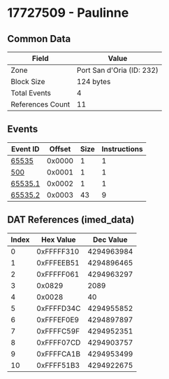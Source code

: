 # 17727509 - Paulinne

## Common Data

| Field            | Value                     |
|------------------|---------------------------|
| Zone             | Port San d'Oria (ID: 232) |
| Block Size       | 124 bytes                 |
| Total Events     | 4                         |
| References Count | 11                        |

## Events

| Event ID                | Offset   |   Size |   Instructions |
|-------------------------|----------|--------|----------------|
| [65535](./65535.md)     | 0x0000   |      1 |              1 |
| [500](./500.md)         | 0x0001   |      1 |              1 |
| [65535.1](./65535.1.md) | 0x0002   |      1 |              1 |
| [65535.2](./65535.2.md) | 0x0003   |     43 |              9 |

## DAT References (imed_data)

|   Index | Hex Value   |   Dec Value |
|---------|-------------|-------------|
|       0 | 0xFFFFF310  |  4294963984 |
|       1 | 0xFFFEEB51  |  4294896465 |
|       2 | 0xFFFFF061  |  4294963297 |
|       3 | 0x0829      |        2089 |
|       4 | 0x0028      |          40 |
|       5 | 0xFFFFD34C  |  4294955852 |
|       6 | 0xFFFEF0E9  |  4294897897 |
|       7 | 0xFFFFC59F  |  4294952351 |
|       8 | 0xFFFF07CD  |  4294903757 |
|       9 | 0xFFFFCA1B  |  4294953499 |
|      10 | 0xFFFF51B3  |  4294922675 |
